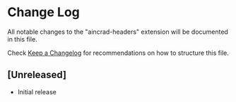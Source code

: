 # Change Log

All notable changes to the "aincrad-headers" extension will be documented in this file.

Check [Keep a Changelog](http://keepachangelog.com/) for recommendations on how to structure this file.

## [Unreleased]

- Initial release